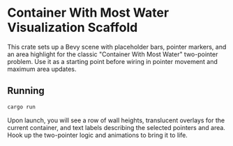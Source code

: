 # Container With Most Water Visualization Scaffold

This crate sets up a Bevy scene with placeholder bars, pointer markers, and an area highlight for the classic "Container With Most Water" two-pointer problem. Use it as a starting point before wiring in pointer movement and maximum area updates.

## Running

```sh
cargo run
```

Upon launch, you will see a row of wall heights, translucent overlays for the current container, and text labels describing the selected pointers and area. Hook up the two-pointer logic and animations to bring it to life.
